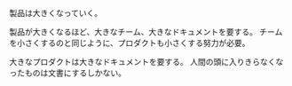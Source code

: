 製品は大きくなっていく。

製品が大きくなるほど、大きなチーム、大きなドキュメントを要する。
チームを小さくするのと同じように、プロダクトも小さくする努力が必要。

大きなプロダクトは大きなドキュメントを要する。
人間の頭に入りきらなくなったものは文書にするしかない。
